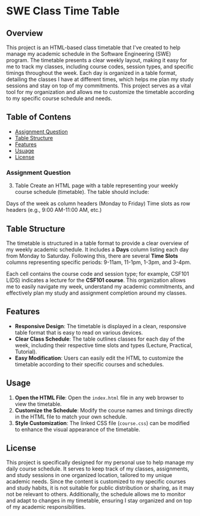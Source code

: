 # SWE Class Time Table

## Overview
This project is an HTML-based class timetable that I've created to help manage my academic schedule in the Software Engineering (SWE) program. The timetable presents a clear weekly layout, making it easy for me to track my classes, including course codes, session types, and specific timings throughout the week. Each day is organized in a table format, detailing the classes I have at different times, which helps me plan my study sessions and stay on top of my commitments. This project serves as a vital tool for my organization and allows me to customize the timetable according to my specific course schedule and needs.

## Table of Contens
- [Assignment Question](#assignment-question)
- [Table Structure](#table-structure)
- [Features](#features)
- [Usuage](#usage)
- [License](#license)

### Assignment Question

3. Table
Create an HTML page with a table representing your weekly course schedule (timetable). The table should include:

Days of the week as column headers (Monday to Friday)
Time slots as row headers (e.g., 9:00 AM-11:00 AM, etc.)

## Table Structure

The timetable is structured in a table format to provide a clear overview of my weekly academic schedule. It includes a **Days** column listing each day from Monday to Saturday. Following this, there are several **Time Slots** columns representing specific periods: 9-11am, 11-1pm, 1-3pm, and 3-4pm.

Each cell contains the course code and session type; for example, CSF101 L(DS) indicates a lecture for the **CSF101 course**. This organization allows me to easily navigate my week, understand my academic commitments, and effectively plan my study and assignment completion around my classes.

## Features

- **Responsive Design**: The timetable is displayed in a clean, responsive table format that is easy to read on various devices.
- **Clear Class Schedule**: The table outlines classes for each day of the week, including their respective time slots and types (Lecture, Practical, Tutorial).
- **Easy Modification**: Users can easily edit the HTML to customize the timetable according to their specific courses and schedules.

## Usage

1. **Open the HTML File**: Open the `index.html` file in any web browser to view the timetable.
2. **Customize the Schedule**: Modify the course names and timings directly in the HTML file to match your own schedule.
3. **Style Customization**: The linked CSS file (`course.css`) can be modified to enhance the visual appearance of the timetable.

## License
This project is specifically designed for my personal use to help manage my daily course schedule. It serves to keep track of my classes, assignments, and study sessions in one organized location, tailored to my unique academic needs. Since the content is customized to my specific courses and study habits, it is not suitable for public distribution or sharing, as it may not be relevant to others. Additionally, the schedule allows me to monitor and adapt to changes in my timetable, ensuring I stay organized and on top of my academic responsibilities.

